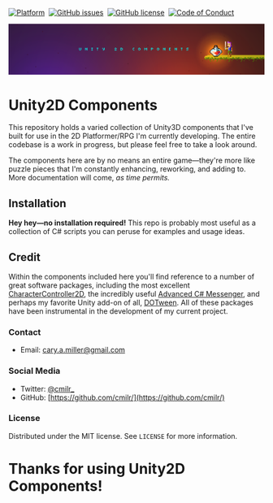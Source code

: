 [![Platform][mlw-badge]][repo]&nbsp;
[![GitHub issues][issues-badge]][issues]&nbsp;
[![GitHub license][license-badge]][license]&nbsp;
[![Code of Conduct][coc-badge]][coc]&nbsp;

![](screenshot.png)

# Unity2D Components

This repository holds a varied collection of Unity3D components that I've built for use in the 2D Platformer/RPG I'm currently developing. The entire codebase is a work in progress, but please feel free to take a look around.

The components here are by no means an entire game—they're more like puzzle pieces that I'm constantly enhancing, reworking, and adding to. More documentation will come, *as time permits.*

## Installation

**Hey hey—no installation required!** This repo is probably most useful as a collection of C# scripts you can peruse for examples and usage ideas.

## Credit
Within the components included here you'll find reference to a number of great software packages, including the most excellent [CharacterController2D](https://github.com/prime31/CharacterController2D), the incredibly useful [Advanced C# Messenger](http://wiki.unity3d.com/index.php?title=Advanced_CSharp_Messenger), and perhaps my favorite Unity add-on of all, [DOTween](http://dotween.demigiant.com/). All of these packages have been instrumental in the development of my current project.

### Contact
- Email: cary.a.miller@gmail.com

### Social Media
- Twitter: [@cmilr_](https://twitter.com/cmilr_)
- GitHub: [https://github.com/cmilr/](https://github.com/cmilr/)

### License
Distributed under the MIT license. See ``LICENSE`` for more information.

# Thanks for using Unity2D Components!

<!--
Badge References
-->
[mlw-badge]:https://img.shields.io/badge/platform-macOS%20%7C%20Linux%20%7C%20Windows-8056d5.svg
[issues-badge]:https://img.shields.io/github/issues/cmilr/Unity2D-Components.svg
[license-badge]:https://img.shields.io/github/license/cmilr/Unity2D-Components.svg
[coc-badge]:https://img.shields.io/badge/code%20of-conduct-ff69b4.svg?style=flat

<!--
URL References
-->
[repo]:https://github.com/cmilr/Unity2D-Components
[issues]:https://github.com/cmilr/Unity2D-Components/issues
[license]:https://github.com/cmilr/Unity2D-Components/blob/master/LICENSE
[coc]:https://github.com/cmilr/Unity2D-Components/blob/master/CODE_OF_CONDUCT.md
